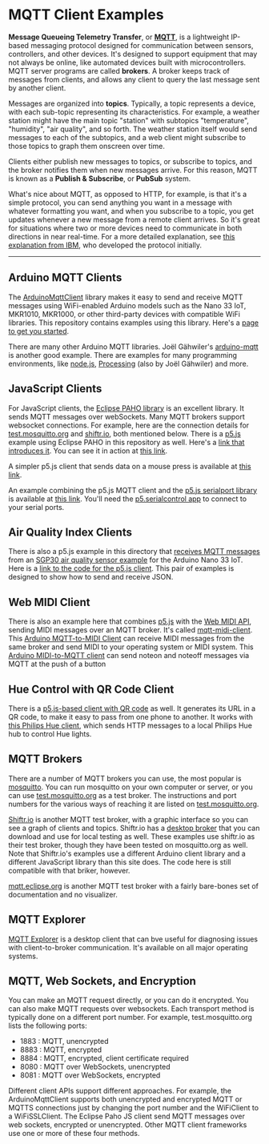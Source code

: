 # MQTT Client Examples

**Message Queueing Telemetry Transfer**, or **[MQTT](https://mqtt.org/)**, is a lightweight IP-based messaging protocol designed for communication between sensors, controllers, and other devices. It's designed to support equipment that may not always be online, like automated devices built with microcontrollers. MQTT server programs are called **brokers**. A broker keeps track of messages from clients, and allows any client to query the last message sent by another client. 

Messages are organized into **topics**. Typically, a topic represents a device, with each sub-topic representing its characteristics.  For example, a weather station might have the main topic "station" with subtopics "temperature", "humidity", "air quality", and so forth. The weather station itself would send messages to each of the subtopics, and a web client might subscribe to those topics to graph them onscreen over time. 

Clients  either publish new messages to topics, or subscribe to topics, and the broker notifies them when new messages arrive.  For this reason,  MQTT is known as a **Publish & Subscribe**, or **PubSub** system. 

What's nice about MQTT, as opposed to HTTP, for example, is that it's a simple protocol, you can send anything you want in a message with whatever formatting you want, and when you subscribe to a topic, you get updates whenever a new message from a remote client arrives. So it's great for situations where two or more devices need to communicate in both directions in near real-time. For a more detailed explanation, see [this explanation from IBM](https://developer.ibm.com/technologies/messaging/articles/iot-mqtt-why-good-for-iot), who developed the protocol initially. 

----

## Arduino MQTT Clients
The [ArduinoMqttClient](https://github.com/arduino-libraries/ArduinoMqttClient) library makes it easy to send and receive MQTT messages using WiFi-enabled Arduino models such as the Nano 33 IoT, MKR1010, MKR1000, or other third-party devices with compatible WiFi libraries. This repository contains examples using this library. Here's a [page to get you started](MqttClientSender/readme.md). 

There are many other Arduino MQTT libraries. Joël Gähwiler's [arduino-mqtt](https://github.com/256dpi/arduino-mqtt) is another good example. There are examples for many programming environments, like [node.js](https://github.com/mqttjs/MQTT.js/), [Processing](https://github.com/256dpi/processing-mqtt) (also by Joël Gähwiler) and more. 

## JavaScript Clients

For JavaScript clients, the [Eclipse PAHO library](https://www.eclipse.org/paho/index.php?page=clients/js/index.php) is an excellent library. It sends MQTT messages over webSockets. Many MQTT brokers support websocket connections. For example, here are the connection details for [test.mosquitto.org](https://test.mosquitto.org/) and [shiftr.io](https://docs.shiftr.io/interfaces/mqtt/), both mentioned below. There is a [p5.js](https://p5js.org/) example using Eclipse PAHO in this repository as well. Here's a [link that introduces it](p5js-mqtt-client/readme.md). You can see it in action at [this link](p5js-mqtt-client/public/index.html).

A simpler p5.js client that sends data on a mouse press is available at [this link](p5js-mqtt-client/mousePressed-client).

An example combining the p5.js MQTT client and the [p5.js serialport library](https://github.com/p5-serial/p5.serialport/blob/master/lib/p5.serialport.js) is available at [this link](p5js-mqtt-client/p5Serial-client). You'll need the [p5.serialcontrol app](https://github.com/p5-serial/p5.serialcontrol/releases) to connect to your serial ports. 

## Air Quality Index Clients

There is also a p5.js example in this directory that [receives MQTT messages](p5js-mqtt-client/AQISensorReceiver/index.html) from an [SGP30 air quality sensor example](https://github.com/tigoe/mqtt-examples/tree/master/MqttClientAQISender) for the Arduino Nano 33 IoT. Here is a [link to the code for the p5.js client](https://github.com/tigoe/mqtt-examples/tree/master/p5js-mqtt-client/AQISensorReceiver). This pair of examples is designed to show how to send and receive JSON.

## Web MIDI Client

There is also an example here that combines [p5.js](https://p5js.org) with the [Web MIDI API](https://www.w3.org/TR/webmidi/), sending MIDI messages over an MQTT broker. It's called [mqtt-midi-client](p5js-mqtt-client/mqtt-midi-client). This [Arduino MQTT-to-MIDI Client](https://github.com/tigoe/mqtt-examples/tree/master/MqttClientMIDIPlayer) can receive MIDI messages from the same broker and send MIDI to your operating system or MIDI system.  This [Arduino MIDI-to-MQTT client](https://github.com/tigoe/mqtt-examples/tree/master/MqttClientMIDIController) can send noteon and noteoff messages via MQTT at the push of a button

## Hue Control with QR Code Client

There is a [p5.js-based client with QR code](MqttWithQRCode) as well.  It generates its URL in a QR code, to make it easy to pass from one phone to another. It works with [this Philips Hue client](MqttLightControl), which sends HTTP messages to a local Philips Hue hub to control Hue lights. 

## MQTT Brokers

There are a number of MQTT brokers you can use, the most popular is [mosquitto](http://mosquitto.org/). You can run mosquitto on your own computer or server, or you can use [test.mosquitto.org](https://test.mosquitto.org/) as a test broker. The instructions and port numbers for the various ways of reaching it are listed on [test.mosquitto.org](https://test.mosquitto.org). 

[Shiftr.io](https://next.shiftr.io/try) is another MQTT test broker, with a graphic interface so you can see a graph of clients and topics. Shiftr.io has a [desktop broker](https://next.shiftr.io/desktop) that you can download and use for local testing as well. These examples use shiftr.io as their test broker, though they have been tested on mosquitto.org as well. Note that Shiftr.io's examples use a different Arduino client library and a different JavaScript library than this site does. The code here is still compatible with that briker, however. 

[mqtt.eclipse.org](https://mqtt.eclipse.org/) is another MQTT test broker with a fairly bare-bones set of documentation and no visualizer. 

## MQTT Explorer

[MQTT Explorer](http://mqtt-explorer.com/) is a desktop client that can bve useful for diagnosing issues with client-to-broker communication. It's available on all major operating systems. 

## MQTT, Web Sockets, and Encryption

You can make an MQTT request directly, or you can do it encrypted. You can also make MQTT requests over websockets. Each transport method is typically done on a different port number. For example, test.mosquitto.org lists the following ports:

* 1883 : MQTT, unencrypted
* 8883 : MQTT, encrypted
* 8884 : MQTT, encrypted, client certificate required
* 8080 : MQTT over WebSockets, unencrypted
* 8081 : MQTT over WebSockets, encrypted

Different client APIs support different approaches. For example, the ArduinoMqttClient supports both unencrypted and encrypted MQTT or MQTTS connections just by changing the port number and the WiFiClient to a WiFiSSLClient. The Eclipse Paho JS client send MQTT messages over web sockets, encrypted or unencrypted. Other MQTT client frameworks use one or more of these four methods. 